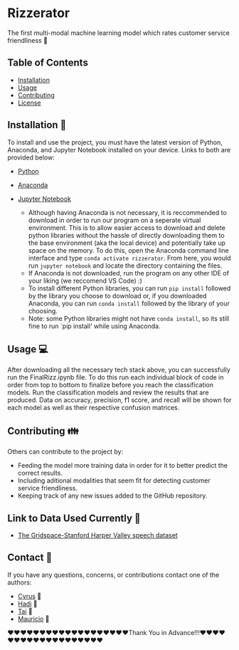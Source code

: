 # Rizzerator
The first multi-modal machine learning model which rates customer service friendliness :couple_with_heart:

## Table of Contents

- [Installation](#installation)
- [Usage](#usage)
- [Contributing](#contributing)
- [License](#license)

## Installation :floppy_disk:

To install and use the project, you must have the latest version of Python, Anaconda, and Jupyter Notebook installed on your device. Links to both are provided below:
- [Python](https://www.python.org/downloads/)
- [Anaconda](https://www.anaconda.com/)
- [Jupyter Notebook](https://jupyter.org/install)

  - Although having Anaconda is not necessary, it is reccommended to download in order to run our program on a seperate virtual environment. This is to allow easier access to download and delete python libraries without the hassle of directly downloading them to the base environment (aka the local device) and potentially take up space on the memory. To do this, open the Anaconda command line interface and type `conda activate rizzerator`. From here, you would run `jupyter notebook` and locate the directory containing the files. 
  - If Anaconda is not downloaded, run the program on any other IDE of your liking (we reccomend VS Code) :)
  - To install different Python libraries, you can run `pip install` followed by the library you choose to download or, if you downloaded Anaconda, you can run `conda install` followed by the library of your choosing. 
  - Note: some Python libraries might not have `conda install`, so its still fine to run `pip install' while using Anaconda.


## Usage :computer:

After downloading all the necessary tech stack above, you can successfully run the FinalRizz.ipynb file. To do this run each individual block of code in order from top to bottom to finalize before you reach the classification models. Run the classification models and review the results that are produced. Data on accuracy, precision, f1 score, and recall will be shown for each model as well as their respective confusion matrices.


## Contributing :family:

Others can contribute to the project by:
- Feeding the model more training data in order for it to better predict the correct results.
- Including aditional modalities that seem fit for detecting customer service friendliness.
- Keeping track of any new issues added to the GitHub repository.

## Link to Data Used Currently :link:

- [The Gridspace-Stanford Harper Valley speech dataset](https://github.com/cricketclub/gridspace-stanford-harper-valley)

## Contact :email:

If you have any questions, concerns, or contributions contact one of the authors:
- [Cyrus](https://github.com/cyrus-estavillo) :construction_worker:
- [Hadi](https://github.com/hadiplays) :construction_worker:
- [Tai](https://github.com/taiphlosion) :construction_worker:
- [Mauricio](https://github.com/JJX30) :construction_worker:

:heart::heart::heart::heart::heart::heart::heart::heart::heart::heart::heart::heart::heart::heart::heart::heart::heart::heart::heart:Thank You in Advance!!!:heart::heart::heart::heart::heart::heart::heart::heart::heart::heart::heart::heart::heart::heart::heart::heart::heart::heart::heart:
